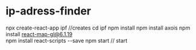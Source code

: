 # ip-adress-finder

npx create-react-app ipf  //creates
cd ipf
npm install
npm install axois
npm install react-map-gl@6.1.19  
npm install react-scripts --save 
npm start  // start
